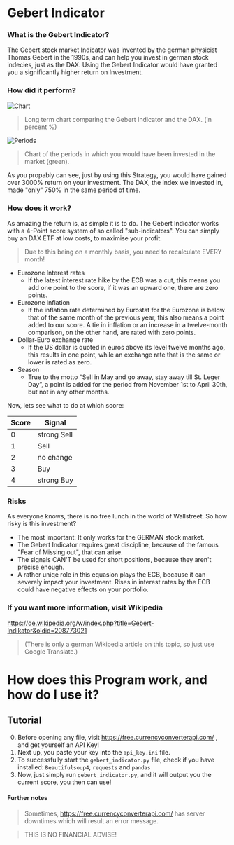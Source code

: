 # Gebert Indicator
### What is the Gebert Indicator?
The Gebert stock market Indicator was invented by the german physicist Thomas Gebert in the 1990s, and can help you invest in german stock indecies, just as the DAX. Using the Gebert Indicator would have granted you a significantly higher return on Investment. 

### How did it perform?

![Chart](https://upload.wikimedia.org/wikipedia/commons/4/4f/Entwicklung_des_DAX_und_Verm%C3%B6genszuwachs_nach_dem_Gebert-System_von_1992_bis_2019.jpg)
>Long term chart comparing the Gebert Indicator and the DAX. (in percent %)

![Periods](https://upload.wikimedia.org/wikipedia/commons/6/61/DAX-Chart_von_1988_bis_2018_mit_Gebert-Investitionsphasen.jpg)
>Chart of the periods in which you would have been invested in the market (green).

As you propably can see, just by using this Strategy, you would have gained over 3000% return on your investment. The DAX, the index we invested in, made "only" 750% in the same period of time.

### How does it work?
As amazing the return is, as simple it is to do. The Gebert Indicator works with a 4-Point score system of so called "sub-indicators".
You can simply buy an DAX ETF at low costs, to maximise your profit.
> Due to this being on a monthly basis, you need to recalculate EVERY month!

* Eurozone Interest rates
    * If the latest interest rate hike by the ECB was a cut, this means you add one point to the score, if it was an upward one, there are zero points.
* Eurozone Inflation
    * If the inflation rate determined by Eurostat for the Eurozone is below that of the same month of the previous year, this also means a point added to our score. A tie in inflation or an increase in a twelve-month comparison, on the other hand, are rated with zero points.
* Dollar-Euro exchange rate
    * If the US dollar is quoted in euros above its level twelve months ago, this results in one point, while an exchange rate that is the same or lower is rated as zero.
* Season
    * True to the motto “Sell in May and go away, stay away till St. Leger Day”, a point is added for the period from November 1st to April 30th, but not in any other months.

Now, lets see what to do at which score:

Score | Signal
----- | ------
0 | strong Sell 
1 | Sell
2 | no change
3 | Buy
4 | strong Buy


### Risks
As everyone knows, there is no free lunch in the world of Wallstreet. So how risky is this investment?

* The most important: It only works for the GERMAN stock market.
* The Gebert Indicator requires great discipline, because of the famous "Fear of Missing out", that can arise.
* The signals CAN'T be used for short positions, because they aren't precise enough.
* A rather uniqe role in this equasion plays the ECB, because it can severely impact your investment. Rises in interest rates by the ECB could have negative effects on your portfolio.

### If you want more information, visit Wikipedia 
https://de.wikipedia.org/w/index.php?title=Gebert-Indikator&oldid=208773021
> (There is only a german Wikipedia article on this topic, so just use Google Translate.)

# How does this Program work, and how do I use it?
## Tutorial
0. Before opening any file, visit https://free.currencyconverterapi.com/ , and get yourself an API Key!
1. Next up, you paste your key into the `api_key.ini` file.
2. To successfully start the `gebert_indicator.py` file, check if you have installed: `Beautifulsoup4`, `requests` and `pandas`
3. Now, just simply run `gebert_indicator.py`, and it will output you the current score, you then can use!

#### Further notes
> Sometimes, https://free.currencyconverterapi.com/ has server downtimes which will result an error message.

>THIS IS NO FINANCIAL ADVISE! 
